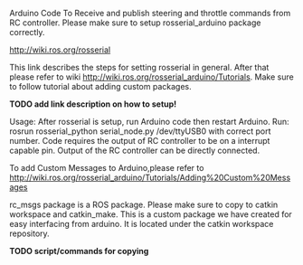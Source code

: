 Arduino Code To Receive and publish steering and throttle commands from RC controller.
Please make sure to setup rosserial_arduino package correctly.

http://wiki.ros.org/rosserial

This link describes the steps for setting rosserial in general. After that please refer to wiki http://wiki.ros.org/rosserial_arduino/Tutorials. Make sure to follow tutorial about adding custom packages.

**TODO add link description on how to setup!**

Usage:
After rosserial is setup, run Arduino code then restart Arduino.
Run: 
    rosrun rosserial_python serial_node.py /dev/ttyUSB0
with correct port number. Code requires the output of RC controller to be on a interrupt capable pin. Output of the RC controller can be directly connected.


To add Custom Messages to Arduino,please refer to http://wiki.ros.org/rosserial_arduino/Tutorials/Adding%20Custom%20Messages

rc_msgs package is a ROS package. Please make sure to copy to catkin workspace and catkin_make. This is a custom package we have created for easy interfacing from arduino. It is located under the catkin workspace repository.

**TODO script/commands for copying**
